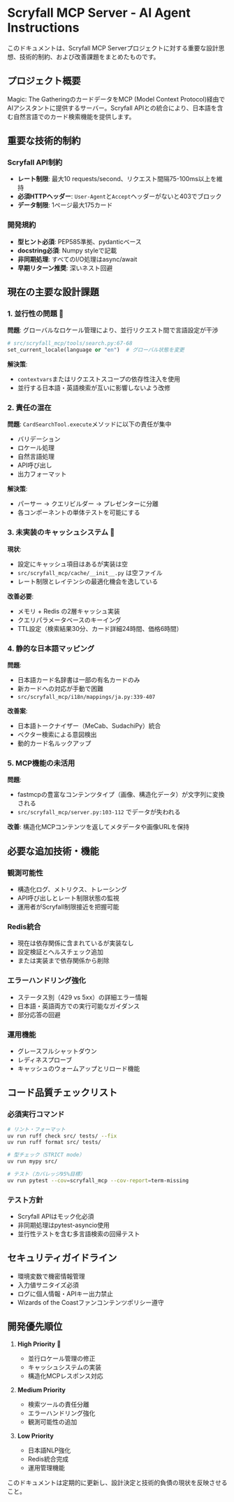 # Scryfall MCP Server - AI Agent Instructions

このドキュメントは、Scryfall MCP Serverプロジェクトに対する重要な設計思想、技術的制約、および改善課題をまとめたものです。

## プロジェクト概要

Magic: The GatheringのカードデータをMCP (Model Context Protocol)経由でAIアシスタントに提供するサーバー。Scryfall APIとの統合により、日本語を含む自然言語でのカード検索機能を提供します。

## 重要な技術的制約

### Scryfall API制約
- **レート制限**: 最大10 requests/second、リクエスト間隔75-100ms以上を維持
- **必須HTTPヘッダー**: `User-Agent`と`Accept`ヘッダーがないと403でブロック
- **データ制限**: 1ページ最大175カード

### 開発規約
- **型ヒント必須**: PEP585準拠、pydanticベース
- **docstring必須**: Numpy styleで記載
- **非同期処理**: すべてのI/O処理はasync/await
- **早期リターン推奨**: 深いネスト回避

## 現在の主要な設計課題

### 1. 並行性の問題 🚨
**問題**: グローバルなロケール管理により、並行リクエスト間で言語設定が干渉
```python
# src/scryfall_mcp/tools/search.py:67-68
set_current_locale(language or "en")  # グローバル状態を変更
```

**解決策**:
- `contextvars`またはリクエストスコープの依存性注入を使用
- 並行する日本語・英語検索が互いに影響しないよう改修

### 2. 責任の混在
**問題**: `CardSearchTool.execute`メソッドに以下の責任が集中
- バリデーション
- ロケール処理
- 自然言語処理
- API呼び出し
- 出力フォーマット

**解決策**:
- パーサー → クエリビルダー → プレゼンターに分離
- 各コンポーネントの単体テストを可能にする

### 3. 未実装のキャッシュシステム 🚨
**現状**:
- 設定にキャッシュ項目はあるが実装は空
- `src/scryfall_mcp/cache/__init__.py` は空ファイル
- レート制限とレイテンシの最適化機会を逸している

**改善必要**:
- メモリ + Redis の2層キャッシュ実装
- クエリパラメータベースのキーイング
- TTL設定（検索結果30分、カード詳細24時間、価格6時間）

### 4. 静的な日本語マッピング
**問題**:
- 日本語カード名辞書は一部の有名カードのみ
- 新カードへの対応が手動で困難
- `src/scryfall_mcp/i18n/mappings/ja.py:339-407`

**改善案**:
- 日本語トークナイザー（MeCab、SudachiPy）統合
- ベクター検索による意図検出
- 動的カード名ルックアップ

### 5. MCP機能の未活用
**問題**:
- fastmcpの豊富なコンテンツタイプ（画像、構造化データ）が文字列に変換される
- `src/scryfall_mcp/server.py:103-112` でデータが失われる

**改善**: 構造化MCPコンテンツを返してメタデータや画像URLを保持

## 必要な追加技術・機能

### 観測可能性
- 構造化ログ、メトリクス、トレーシング
- API呼び出しとレート制限状態の監視
- 運用者がScryfall制限接近を把握可能

### Redis統合
- 現在は依存関係に含まれているが実装なし
- 設定検証とヘルスチェック追加
- または実装まで依存関係から削除

### エラーハンドリング強化
- ステータス別（429 vs 5xx）の詳細エラー情報
- 日本語・英語両方での実行可能なガイダンス
- 部分応答の回避

### 運用機能
- グレースフルシャットダウン
- レディネスプローブ
- キャッシュのウォームアップとリロード機能

## コード品質チェックリスト

### 必須実行コマンド
```bash
# リント・フォーマット
uv run ruff check src/ tests/ --fix
uv run ruff format src/ tests/

# 型チェック（STRICT mode）
uv run mypy src/

# テスト（カバレッジ95%目標）
uv run pytest --cov=scryfall_mcp --cov-report=term-missing
```

### テスト方針
- Scryfall APIはモック化必須
- 非同期処理はpytest-asyncio使用
- 並行性テストを含む多言語検索の回帰テスト

## セキュリティガイドライン

- 環境変数で機密情報管理
- 入力値サニタイズ必須
- ログに個人情報・APIキー出力禁止
- Wizards of the Coastファンコンテンツポリシー遵守

## 開発優先順位

1. **High Priority** 🚨
   - 並行ロケール管理の修正
   - キャッシュシステムの実装
   - 構造化MCPレスポンス対応

2. **Medium Priority**
   - 検索ツールの責任分離
   - エラーハンドリング強化
   - 観測可能性の追加

3. **Low Priority**
   - 日本語NLP強化
   - Redis統合完成
   - 運用管理機能

このドキュメントは定期的に更新し、設計決定と技術的負債の現状を反映させること。